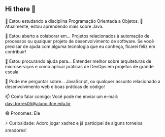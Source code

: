 ## Hi there 👋
 
🔭 Estou estudando a disciplina Programação Orientada a Objetos.
🌱 Atualmente, estou aprendendo mais sobre Java.

🤝 Estou aberto a colaborar em...
Projetos relacionados à automação de processos ou qualquer projeto de desenvolvimento de software. Se você precisar de ajuda com alguma tecnologia que eu conheça, ficarei feliz em contribuir!

🤔 Estou procurando ajuda para...
Entender melhor sobre arquiteturas de microserviços e como aplicar práticas de DevOps em projetos de grande escala.

💬 Pode me perguntar sobre...
JavaScript, ou qualquer assunto relacionado a desenvolvimento web e boas práticas de código!

📫 Como falar comigo:
Você pode me enviar um e-mail: davi.torres05@aluno.ifce.edu.br

😄 Pronomes: Ele

⚡ Curiosidade:
Adoro jogar xadrez e já participei de alguns torneios amadores!
